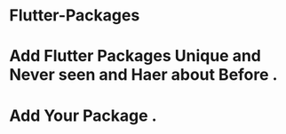 # Flutter-Packages
# Add Flutter Packages Unique and Never seen and Haer about Before .
# Add Your Package .

